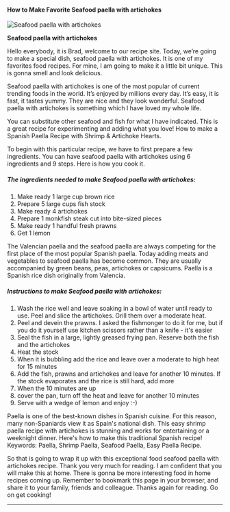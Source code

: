             

#### How to Make Favorite Seafood paella with artichokes

![Seafood paella with artichokes](https://img-global.cpcdn.com/recipes/ded553c432fba4ef/751x532cq70/seafood-paella-with-artichokes-recipe-main-photo.jpg)

**Seafood paella with artichokes**

Hello everybody, it is Brad, welcome to our recipe site. Today, we’re going to make a special dish, seafood paella with artichokes. It is one of my favorites food recipes. For mine, I am going to make it a little bit unique. This is gonna smell and look delicious.

Seafood paella with artichokes is one of the most popular of current trending foods in the world. It’s enjoyed by millions every day. It’s easy, it is fast, it tastes yummy. They are nice and they look wonderful. Seafood paella with artichokes is something which I have loved my whole life.

You can substitute other seafood and fish for what I have indicated. This is a great recipe for experimenting and adding what you love! How to make a Spanish Paella Recipe with Shrimp & Artichoke Hearts.

To begin with this particular recipe, we have to first prepare a few ingredients. You can have seafood paella with artichokes using 6 ingredients and 9 steps. Here is how you cook it.

##### The ingredients needed to make Seafood paella with artichokes:

1.  Make ready 1 large cup brown rice
2.  Prepare 5 large cups fish stock
3.  Make ready 4 artichokes
4.  Prepare 1 monkfish steak cut into bite-sized pieces
5.  Make ready 1 handful fresh prawns
6.  Get 1 lemon

The Valencian paella and the seafood paella are always competing for the first place of the most popular Spanish paella. Today adding meats and vegetables to seafood paella has become common. They are usually accompanied by green beans, peas, artichokes or capsicums. Paella is a Spanish rice dish originally from Valencia.

##### Instructions to make Seafood paella with artichokes:

1.  Wash the rice well and leave soaking in a bowl of water until ready to use. Peel and slice the artichokes. Grill them over a moderate heat.
2.  Peel and devein the prawns. I asked the fishmonger to do it for me, but if you do it yourself use kitchen scissors rather than a knife - it's easier
3.  Seal the fish in a large, lightly greased frying pan. Reserve both the fish and the artichokes
4.  Heat the stock
5.  When it is bubbling add the rice and leave over a moderate to high heat for 15 minutes
6.  Add the fish, prawns and artichokes and leave for another 10 minutes. If the stock evaporates and the rice is still hard, add more
7.  When the 10 minutes are up
8.  cover the pan, turn off the heat and leave for another 10 minutes
9.  Serve with a wedge of lemon and enjoy :-)

Paella is one of the best-known dishes in Spanish cuisine. For this reason, many non-Spaniards view it as Spain's national dish. This easy shrimp paella recipe with artichokes is stunning and works for entertaining or a weeknight dinner. Here's how to make this traditional Spanish recipe! Keywords: Paella, Shrimp Paella, Seafood Paella, Easy Paella Recipe.

So that is going to wrap it up with this exceptional food seafood paella with artichokes recipe. Thank you very much for reading. I am confident that you will make this at home. There is gonna be more interesting food in home recipes coming up. Remember to bookmark this page in your browser, and share it to your family, friends and colleague. Thanks again for reading. Go on get cooking!

* * *
